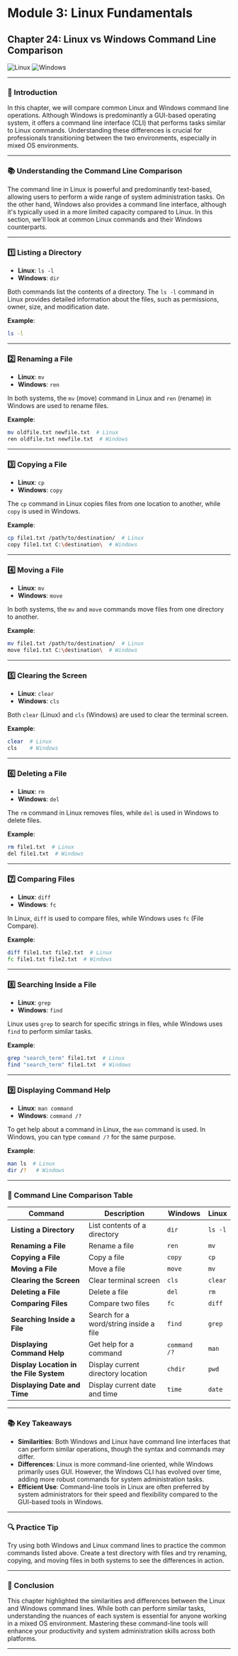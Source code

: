# **Module 3: Linux Fundamentals**

## **Chapter 24: Linux vs Windows Command Line Comparison**

![Linux](https://img.shields.io/badge/Linux-Fundamentals-green) ![Windows](https://img.shields.io/badge/Windows-Command-royalblue)

---

### **🔑 Introduction**
In this chapter, we will compare common Linux and Windows command line operations. Although Windows is predominantly a GUI-based operating system, it offers a command line interface (CLI) that performs tasks similar to Linux commands. Understanding these differences is crucial for professionals transitioning between the two environments, especially in mixed OS environments.

---

### **📚 Understanding the Command Line Comparison**

The command line in Linux is powerful and predominantly text-based, allowing users to perform a wide range of system administration tasks. On the other hand, Windows also provides a command line interface, although it's typically used in a more limited capacity compared to Linux. In this section, we'll look at common Linux commands and their Windows counterparts.

---

### **1️⃣ Listing a Directory**

- **Linux**: `ls -l`
- **Windows**: `dir`

Both commands list the contents of a directory. The `ls -l` command in Linux provides detailed information about the files, such as permissions, owner, size, and modification date.

**Example**:  
```bash
ls -l
```

---

### **2️⃣ Renaming a File**

- **Linux**: `mv`
- **Windows**: `ren`

In both systems, the `mv` (move) command in Linux and `ren` (rename) in Windows are used to rename files.

**Example**:  
```bash
mv oldfile.txt newfile.txt  # Linux
ren oldfile.txt newfile.txt  # Windows
```

---

### **3️⃣ Copying a File**

- **Linux**: `cp`
- **Windows**: `copy`

The `cp` command in Linux copies files from one location to another, while `copy` is used in Windows.

**Example**:  
```bash
cp file1.txt /path/to/destination/  # Linux
copy file1.txt C:\destination\  # Windows
```

---

### **4️⃣ Moving a File**

- **Linux**: `mv`
- **Windows**: `move`

In both systems, the `mv` and `move` commands move files from one directory to another.

**Example**:  
```bash
mv file1.txt /path/to/destination/  # Linux
move file1.txt C:\destination\  # Windows
```

---

### **5️⃣ Clearing the Screen**

- **Linux**: `clear`
- **Windows**: `cls`

Both `clear` (Linux) and `cls` (Windows) are used to clear the terminal screen.

**Example**:  
```bash
clear  # Linux
cls    # Windows
```

---

### **6️⃣ Deleting a File**

- **Linux**: `rm`
- **Windows**: `del`

The `rm` command in Linux removes files, while `del` is used in Windows to delete files.

**Example**:  
```bash
rm file1.txt  # Linux
del file1.txt  # Windows
```

---

### **7️⃣ Comparing Files**

- **Linux**: `diff`
- **Windows**: `fc`

In Linux, `diff` is used to compare files, while Windows uses `fc` (File Compare).

**Example**:  
```bash
diff file1.txt file2.txt  # Linux
fc file1.txt file2.txt  # Windows
```

---

### **8️⃣ Searching Inside a File**

- **Linux**: `grep`
- **Windows**: `find`

Linux uses `grep` to search for specific strings in files, while Windows uses `find` to perform similar tasks.

**Example**:  
```bash
grep "search_term" file1.txt  # Linux
find "search_term" file1.txt  # Windows
```

---

### **9️⃣ Displaying Command Help**

- **Linux**: `man command`
- **Windows**: `command /?`

To get help about a command in Linux, the `man` command is used. In Windows, you can type `command /?` for the same purpose.

**Example**:  
```bash
man ls  # Linux
dir /?   # Windows
```

---

### **🔄 Command Line Comparison Table**

| **Command**                          | **Description**                                 | **Windows**  | **Linux**   |
|--------------------------------------|-------------------------------------------------|--------------|-------------|
| **Listing a Directory**              | List contents of a directory                   | `dir`        | `ls -l`     |
| **Renaming a File**                  | Rename a file                                  | `ren`        | `mv`       |
| **Copying a File**                   | Copy a file                                    | `copy`       | `cp`       |
| **Moving a File**                    | Move a file                                    | `move`       | `mv`       |
| **Clearing the Screen**              | Clear terminal screen                          | `cls`        | `clear`    |
| **Deleting a File**                  | Delete a file                                  | `del`        | `rm`       |
| **Comparing Files**                  | Compare two files                              | `fc`         | `diff`     |
| **Searching Inside a File**          | Search for a word/string inside a file         | `find`       | `grep`     |
| **Displaying Command Help**          | Get help for a command                         | `command /?` | `man`      |
| **Display Location in the File System** | Display current directory location           | `chdir`      | `pwd`      |
| **Displaying Date and Time**         | Display current date and time                  | `time`       | `date`     |

---

### **📚 Key Takeaways**

- **Similarities**: Both Windows and Linux have command line interfaces that can perform similar operations, though the syntax and commands may differ.
- **Differences**: Linux is more command-line oriented, while Windows primarily uses GUI. However, the Windows CLI has evolved over time, adding more robust commands for system administration tasks.
- **Efficient Use**: Command-line tools in Linux are often preferred by system administrators for their speed and flexibility compared to the GUI-based tools in Windows.

---

### **🔍 Practice Tip**

Try using both Windows and Linux command lines to practice the common commands listed above. Create a test directory with files and try renaming, copying, and moving files in both systems to see the differences in action.

---

### **🐛 Conclusion**

This chapter highlighted the similarities and differences between the Linux and Windows command lines. While both can perform similar tasks, understanding the nuances of each system is essential for anyone working in a mixed OS environment. Mastering these command-line tools will enhance your productivity and system administration skills across both platforms.

---

